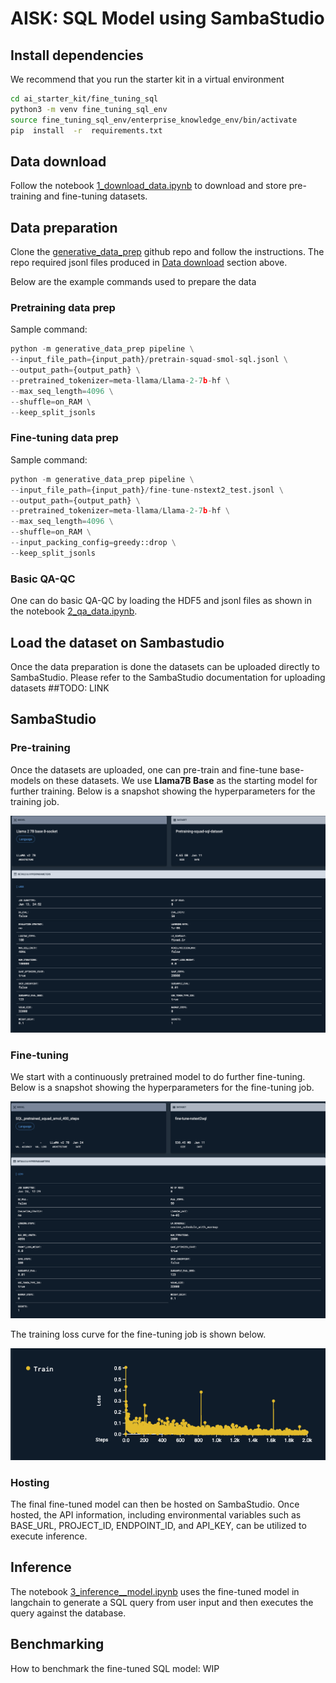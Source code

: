 # AISK: SQL Model using SambaStudio

## Install dependencies

We recommend that you run the starter kit in a virtual environment

```bash
cd ai_starter_kit/fine_tuning_sql
python3 -m venv fine_tuning_sql_env
source fine_tuning_sql_env/enterprise_knowledge_env/bin/activate
pip  install  -r  requirements.txt
```

## Data download
Follow the notebook [1_download_data.ipynb](notebooks/1_download_data.ipynb) to download and store pre-training and fine-tuning datasets.

## Data preparation

Clone the [generative_data_prep](https://github.com/sambanova/generative_data_prep) github repo and follow the instructions. The repo required jsonl files produced in [Data download](#data-download) section above.

Below are the example commands used to prepare the data

### Pretraining data prep

Sample command:
```python
python -m generative_data_prep pipeline \
--input_file_path={input_path}/pretrain-squad-smol-sql.jsonl \
--output_path={output_path} \
--pretrained_tokenizer=meta-llama/Llama-2-7b-hf \
--max_seq_length=4096 \
--shuffle=on_RAM \
--keep_split_jsonls
```

### Fine-tuning data prep

Sample command:
```python
python -m generative_data_prep pipeline \
--input_file_path={input_path}/fine-tune-nstext2_test.jsonl \
--output_path={output_path} \
--pretrained_tokenizer=meta-llama/Llama-2-7b-hf \
--max_seq_length=4096 \
--shuffle=on_RAM \
--input_packing_config=greedy::drop \
--keep_split_jsonls
```

### Basic QA-QC

One can do basic QA-QC by loading the HDF5 and jsonl files as shown in the notebook [2_qa_data.ipynb](notebooks/2_qa_data.ipynb).

## Load the dataset on Sambastudio

Once the data preparation is done the datasets can be uploaded directly to SambaStudio.
Please refer to the SambaStudio documentation for uploading datasets ##TODO: LINK

## SambaStudio

### Pre-training
Once the datasets are uploaded, one can pre-train and fine-tune base-models on these datasets.
We use **Llama7B Base** as the starting model for further training. Below is a snapshot showing the hyperparameters 
for the training job.

![](images/Pretraining_SN.png)

### Fine-tuning
We start with a continuously pretrained model to do further fine-tuning. Below is a snapshot showing the hyperparameters 
for the fine-tuning job.

![](images/Fine_tuning_SN.png)

The training loss curve for the fine-tuning job is shown below.

![](images/Fine_tuning_loss_SN.png)

### Hosting

The final fine-tuned model can then be hosted on SambaStudio. Once hosted, the API information, including environmental variables such as BASE_URL, PROJECT_ID, ENDPOINT_ID, and API_KEY, can be utilized to execute inference.

## Inference

The notebook [3_inference__model.ipynb](notebooks/3_inference__model.ipynb) uses the fine-tuned model in langchain to generate a SQL query from user input and then executes the query against the database.

## Benchmarking

How to benchmark the fine-tuned SQL model: WIP
